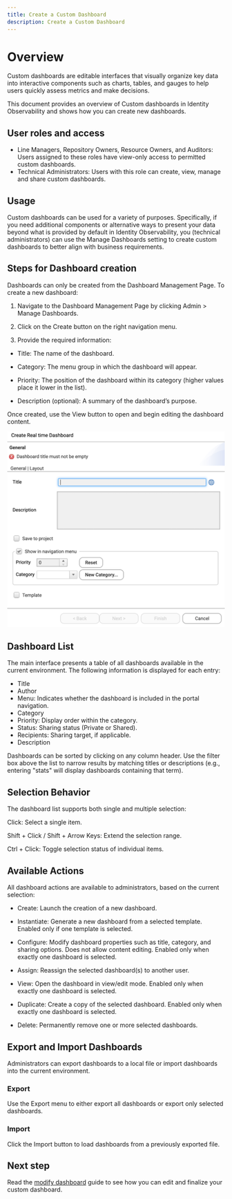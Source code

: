 ```yaml
---
title: Create a Custom Dashboard
description: Create a Custom Dashboard
---
```


# Overview  
 
Custom dashboards are editable interfaces that visually organize key data into interactive components such as charts, tables, and gauges to help users quickly assess metrics and make decisions.    

This document provides an overview of Custom dashboards in Identity Observability and shows how you can create new dashboards.  
 
 
## User roles and access 

* Line Managers, Repository Owners, Resource Owners, and Auditors: Users assigned to these roles have view-only access to permitted custom dashboards. 
* Technical Administrators: Users with this role can create, view, manage and share custom dashboards. 

## Usage  

Custom dashboards can be used for a variety of purposes. Specifically, if you need additional components or alternative ways to present your data beyond what is provided by default in Identity Observability, you (technical administrators) can use the Manage Dashboards setting to create custom dashboards to better align with business requirements.


## Steps for Dashboard creation  

Dashboards can only be created from the Dashboard Management Page. To create a new dashboard: 

1. Navigate to the Dashboard Management Page by clicking Admin > Manage Dashboards. 

2. Click on the Create button on the right navigation menu. 

3. Provide the required information: 

* Title: The name of the dashboard. 

* Category: The menu group in which the dashboard will appear. 

* Priority: The position of the dashboard within its category (higher values place it lower in the list). 

* Description (optional): A summary of the dashboard’s purpose. 

Once created, use the View button to open and begin editing the dashboard content. 

   ![Image of dashboard creation form](Media/create-dashboard.png "Image showing dashboard creation form")

## Dashboard List 

The main interface presents a table of all dashboards available in the current environment. The following information is displayed for each entry: 

* Title
* Author
* Menu: Indicates whether the dashboard is included in the portal navigation.
* Category
* Priority: Display order within the category.
* Status: Sharing status (Private or Shared).
* Recipients: Sharing target, if applicable.
* Description 

Dashboards can be sorted by clicking on any column header. Use the filter box above the list to narrow results by matching titles or descriptions (e.g., entering "stats" will display dashboards containing that term). 

## Selection Behavior 

The dashboard list supports both single and multiple selection: 

Click: Select a single item. 

Shift + Click / Shift + Arrow Keys: Extend the selection range. 

Ctrl + Click: Toggle selection status of individual items. 

 

## Available Actions 

All dashboard actions are available to administrators, based on the current selection: 

* Create: Launch the creation of a new dashboard. 

* Instantiate: Generate a new dashboard from a selected template. Enabled only if one template is selected. 

* Configure: Modify dashboard properties such as title, category, and sharing options. Does not allow content editing. Enabled only when exactly one dashboard is selected. 

* Assign: Reassign the selected dashboard(s) to another user. 

* View: Open the dashboard in view/edit mode. Enabled only when exactly one dashboard is selected. 

* Duplicate: Create a copy of the selected dashboard. Enabled only when exactly one dashboard is selected. 

* Delete: Permanently remove one or more selected dashboards. 

 

## Export and Import Dashboards 

Administrators can export dashboards to a local file or import dashboards into the current environment. 

### Export 

Use the Export menu to either export all dashboards or export only selected dashboards. 

### Import 

Click the Import button to load dashboards from a previously exported file. 

## Next step

Read the [modify dashboard](./modify-dashboard.md) guide to see how you can edit and finalize your custom dashboard.  
